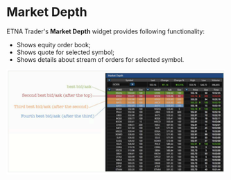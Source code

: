 # Market Depth

ETNA Trader's **Market Depth** widget provides following functionality:

* Shows equity order book;
* Shows quote for selected symbol;
* Shows details about stream of orders for selected symbol.

![](../../../.gitbook/assets/screenshot-2019-04-24-at-18.38.21.png)

